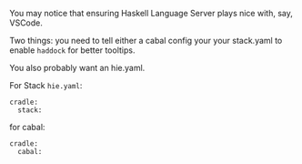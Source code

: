 You may notice that ensuring Haskell Language Server plays nice with, say, VSCode.

Two things: you need to tell either a cabal config your your stack.yaml to enable `haddock` for better tooltips.

You also probably want an hie.yaml.

For Stack `hie.yaml`:

```
cradle:
  stack:

```

for cabal:

```
cradle:
  cabal:

```
